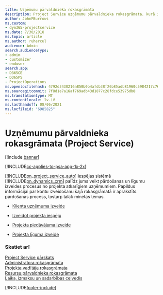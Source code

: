 ```yaml
---
title: Uzņēmumu pārvaldnieka rokasgrāmata
description: Project Service uzņēmumu pārvaldnieka rokasgrāmata, kurā ir sniegti norādījumi par pārdošanas un līgumu izveides procesiem no projekta atkarīgiem uzņēmumiem
author: JohnPBurrows
ms.custom:
- dyn365-projectservice
ms.date: 7/30/2018
ms.topic: article
ms.author: ruhercul
audience: Admin
search.audienceType:
- admin
- customizer
- enduser
search.app:
- D365CE
- D365PS
- ProjectOperations
ms.openlocfilehash: 4792d3438216a850b0b4afdb38f26b85adb81960c5984217c76c9954ca36b884
ms.sourcegitcommit: 7f8d1e7a16af769adb43d1877c28fdce53975db8
ms.translationtype: MT
ms.contentlocale: lv-LV
ms.lasthandoff: 08/06/2021
ms.locfileid: "6985825"
---
```

# <a name="account-manager-guide-project-service"></a>Uzņēmumu pārvaldnieka rokasgrāmata (Project Service)

[!include [banner](../includes/psa-now-project-operations.md)]

[!INCLUDE[cc-applies-to-psa-app-1x-2x](../includes/cc-applies-to-psa-app-1x-2x.md)]

[!INCLUDE[pn_project_service_auto](../includes/pn-project-service-auto.md)] iespējas sistēmā [!INCLUDE[pn_dynamics_crm](../includes/pn-dynamics-crm.md)] palīdz jums veikt pārdošanas un līgumu izveides procesus no projekta atkarīgiem uzņēmumiem. Papildus informācijai par kontu izveidošanu šajā rokasgrāmatā ir aprakstīts pārdošanas process, tostarp tālāk minētās tēmas.  
  
-   [Klienta uzņēmuma izveide](../psa/create-customer-account.md)  
  
-   [Izveidot projekta iespēju](../psa/create-project-opportunity.md)  
  
-   [Projekta piedāvājuma izveide](../psa/create-project-quote.md)  
  
-   [Projekta līguma izveide](../psa/create-project-contract.md)  
  
  
### <a name="see-also"></a>Skatiet arī  
 [Project Service pārskats](../psa/overview.md)   
 [Administratora rokasgrāmata](../psa/admin-guide.md)   
 [Projekta vadītāja rokasgrāmata](../psa/project-manager-guide.md)   
 [Resursu pārvaldnieka rokasgrāmata](../psa/resource-manager-guide.md)   
 [Laika, izmaksu un sadarbības ceļvedis](../psa/time-expense-collaboration-guide.md)


[!INCLUDE[footer-include](../includes/footer-banner.md)]